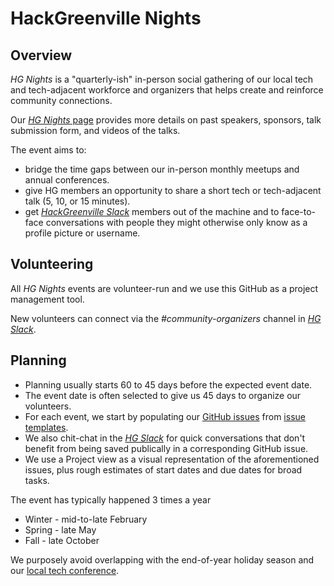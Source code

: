 # HackGreenville Nights

## Overview

_HG Nights_ is a "quarterly-ish" in-person social gathering of our local tech and tech-adjacent workforce and organizers that helps create and reinforce community connections.

Our [_HG Nights_ page](https://hackgreenville.com/hg-nights) provides more details on past speakers, sponsors, talk submission form, and videos of the talks.

The event aims to:
* bridge the time gaps between our in-person monthly meetups and annual conferences.
* give HG members an opportunity to share a short tech or tech-adjacent talk (5, 10, or 15 minutes).
* get [_HackGreenville Slack_](https://hackgreenville.com/join-slack) members out of the machine and to face-to-face conversations with people they might otherwise only know as a profile picture or username.

## Volunteering

All _HG Nights_ events are volunteer-run and we use this GitHub as a project management tool.

New volunteers can connect via the _#community-organizers_ channel in [_HG Slack_](https://hackgreenville.com/join-slack).

## Planning

* Planning usually starts 60 to 45 days before the expected event date.
* The event date is often selected to give us 45 days to organize our volunteers.
* For each event, we start by populating our [GitHub issues](https://github.com/hackgvl/nights/issues) from [issue templates](https://github.com/hackgvl/nights/tree/main/.github/ISSUE_TEMPLATE).
* We also chit-chat in the [_HG Slack_](https://hackgreenville.com/join-slack) for quick conversations that don't benefit from being saved publically in a corresponding GitHub issue.
* We use a Project view as a visual representation of the aforementioned issues, plus rough estimates of start dates and due dates for broad tasks.

The event has typically happened 3 times a year
* Winter - mid-to-late February
* Spring - late May
* Fall - late October

We purposely avoid overlapping with the end-of-year holiday season and our [local tech conference](https://hackgreenville.com/orgs).
